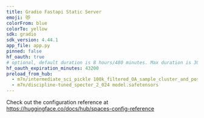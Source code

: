 ```yaml
---
title: Gradio Fastapi Static Server
emoji: 😻
colorFrom: blue
colorTo: yellow
sdk: gradio
sdk_version: 4.44.1
app_file: app.py
pinned: false
hf_oauth: true
# optional, default duration is 8 hours/480 minutes. Max duration is 30 days/43200 minutes.
hf_oauth_expiration_minutes: 43200
preload_from_hub:
  - m7n/intermediate_sci_pickle 100k_filtered_OA_sample_cluster_and_positions_supervised.pkl,umap_mapper_250k_random_OA_discipline_tuned_specter_2_params.pkl
  - m7n/discipline-tuned_specter_2_024 model.safetensors
---
```




Check out the configuration reference at https://huggingface.co/docs/hub/spaces-config-reference